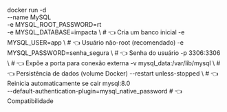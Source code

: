 docker run -d \
  --name MySQL \
  -e MYSQL_ROOT_PASSWORD=rt \
  -e MYSQL_DATABASE=impacta \          # 👈 Cria um banco inicial
  -e MYSQL_USER=app \                  # 👈 Usuário não-root (recomendado)
  -e MYSQL_PASSWORD=senha_segura \     # 👈 Senha do usuário
  -p 3306:3306 \                       # 👈 Expõe a porta para conexão externa
  -v mysql_data:/var/lib/mysql \       # 👈 Persistência de dados (volume Docker)
  --restart unless-stopped \           # 👈 Reinicia automaticamente se cair
  mysql:8.0 \
  --default-authentication-plugin=mysql_native_password  # 👈 Compatibilidade